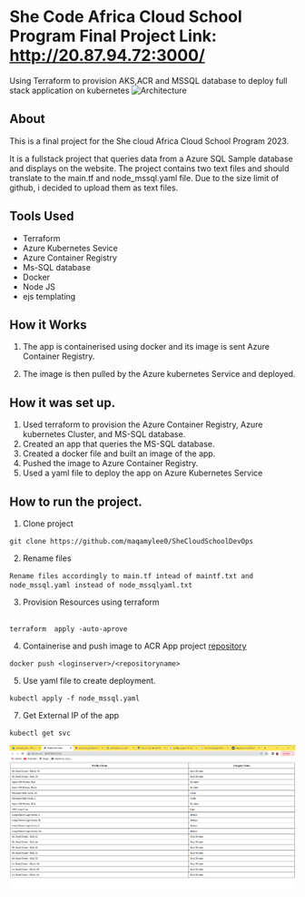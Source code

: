 # She Code Africa Cloud School Program Final Project Link: http://20.87.94.72:3000/
Using Terraform to provision AKS,ACR and MSSQL database to deploy full stack application on kubernetes
![Architecture](https://github.com/maqamylee0/SheCodesFullstackAppDevops/blob/main/Add%20a%20heading%20(5).png)
## About 
This is a final project for the She cloud Africa Cloud School Program 2023.

It is a fullstack project that queries data from a Azure SQL Sample database and displays on the website.
The project contains two text files and should translate to the main.tf and node_mssql.yaml file.
Due to the size limit of github, i decided to upload them as text files.


## Tools Used
- Terraform
- Azure Kubernetes Sevice
- Azure Container Registry
- Ms-SQL database
- Docker
- Node JS
- ejs templating

## How it Works

1. The app is containerised using docker and its image is sent Azure Container Registry.

2. The image is then pulled by the Azure kubernetes Service and deployed.

## How it was set up.

1. Used terraform to provision the Azure Container Registry, Azure kubernetes Cluster, and MS-SQL database.
2. Created an app that queries the MS-SQL database.
3. Created a docker file and built an image of the app.
4. Pushed the image to Azure Container Registry.
5. Used a yaml file to deploy the app on Azure Kubernetes Service

## How to run the project.

1. Clone project
  ```
  git clone https://github.com/maqamylee0/SheCloudSchoolDevOps
  
  ```
2. Rename files
  ``` 
  Rename files accordingly to main.tf intead of maintf.txt and node_mssql.yaml instead of node_mssqlyaml.txt
  
  ```
  
3. Provision Resources using terraform
```

terraform  apply -auto-aprove

```
4. Containerise and push image to ACR
 App project [repository](https://github.com/maqamylee0/SheCodesFullstackAppDevops)

```
docker push <loginserver>/<repositoryname>

```
5. Use yaml file to create deployment.

```
kubectl apply -f node_mssql.yaml 

```
7. Get External IP of the app

```
kubectl get svc

```
![](https://github.com/maqamylee0/SheCloudSchoolDevOps/blob/main/Screenshot%20from%202023-05-20%2017-32-15.png)
